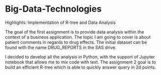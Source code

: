 # Big-Data-Technologies
Highlights: Implementation of R-tree and Data Analysis 

The goal of the first assignment is to provide data analysis within the context of a business application. The topic I am going to cover is about patient comments in regards to drug effects.
The initial dataset can be found with the name DRUG_REPORTS in the SAS drive.

I decided to develop all the analysis in Python, with the support of Jupyter notebook that allows me to mix code with text.
The assignment 2 goal is to build an efficient R-tree which is able to quickly answer query in 2d points.


